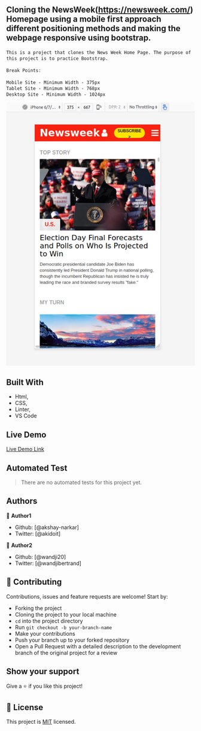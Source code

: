 ## Cloning the NewsWeek(https://newsweek.com/) Homepage using a mobile first approach different positioning methods and making the webpage responsive using bootstrap.

    This is a project that clones the News Week Home Page. The purpose of this project is to practice Bootstrap.

    Break Points:

    Mobile Site - Minimum Width - 375px
    Tablet Site - Minimum Width - 768px
    Desktop Site - Minimum Width - 1024px

![Screenshot](assets/newsweek.png "Screenshot of mobile first site")

## Built With

- Html,
- CSS,
- Linter,
- VS Code

## Live Demo

[Live Demo Link]()

## Automated Test

> There are no automated tests for this project yet.

## Authors

👤 **Author1**

- Github: [@akshay-narkar]
- Twitter: [@akidoit]

👤 **Author2**

- Github: [@wandji20]
- Twitter: [@wandjibertrand]

## 🤝 Contributing

Contributions, issues and feature requests are welcome! Start by:

- Forking the project
- Cloning the project to your local machine
- `cd` into the project directory
- Run `git checkout -b your-branch-name`
- Make your contributions
- Push your branch up to your forked repository
- Open a Pull Request with a detailed description to the development branch of the original project for a review

## Show your support

Give a :star: if you like this project!

## 📝 License

This project is [MIT](https://opensource.org/licenses/MIT) licensed.
